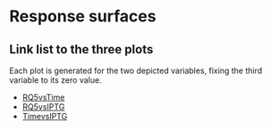 # Response surfaces

## Link list to the three plots

Each plot is generated for the two depicted variables, fixing the third variable to its zero value.

* [RQ5vsTime](https://ferbracalente.github.io/Paper_cocultivo/RQ5vsTime.html)
* [RQ5vsIPTG](https://ferbracalente.github.io/Paper_cocultivo/RQ5vsIPTG.html)
* [TimevsIPTG](https://ferbracalente.github.io/Paper_cocultivo/TimevsIPTG.html)
